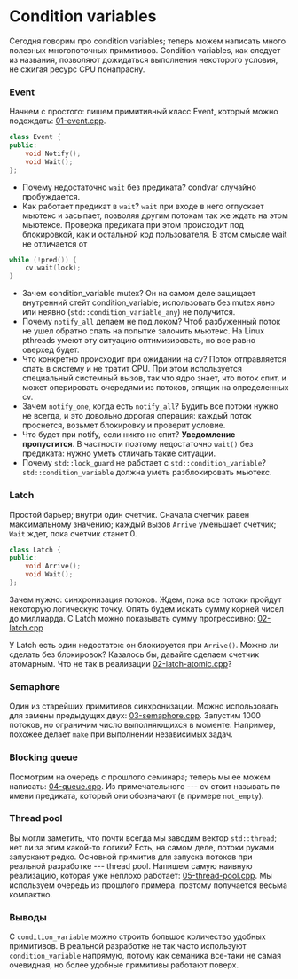 # Condition variables

Сегодня говорим про condition variables;
теперь можем написать много полезных многопоточных примитивов.
Condition variables, как следует из названия, позволяют дожидаться выполнения некоторого условия, не сжигая
ресурс CPU понапрасну.

### Event
Начнем с простого: пишем примитивный класс Event, который можно подождать: [01-event.cpp](01-event.cpp).
```cpp
class Event {
public:
    void Notify();
    void Wait();
};
```

+ Почему недостаточно `wait` без предиката? condvar случайно пробуждается.
+ Как работает предикат в `wait`? `wait` при входе в него отпускает мьютекс и засыпает, позволяя
другим потокам так же ждать на этом мьютексе. Проверка предиката при этом происходит под блокировкой, как и остальной код пользователя. В этом смысле wait не отличается от
```cpp
while (!pred()) {
    cv.wait(lock);
}
```
+ Зачем condition_variable mutex? Он на самом деле защищает внутренний стейт condition_variable;
использовать без mutex явно или неявно (`std::condition_variable_any`) не получится.
+ Почему `notify_all` делаем не под локом? Чтоб разбуженный поток не ушел обратно спать на попытке залочить
мьютекс. На Linux pthreads умеют эту ситуацию оптимизировать, но все равно оверхед будет.
+ Что конкретно происходит при ожидании на cv? Поток отправляется спать в систему и не тратит CPU. При этом
используется специальный системный вызов, так что ядро знает, что поток спит, и может оперировать очередями из потоков, спящих на определенных cv.
+ Зачем `notify_one`, когда есть `notify_all`? Будить все потоки нужно не всегда, и это довольно дорогая
операция: каждый поток проснется, возьмет блокировку и проверит условие.
+ Что будет при notify, если никто не спит? **Уведомление пропустится**. В частности поэтому недостаточно
`wait()` без предиката: нужно уметь отличать такие ситуации.
+ Почему `std::lock_guard` не работает с `std::condition_variable`? `std::condition_variable` должна уметь
разблокировать мьютекс.

### Latch
Простой барьер; внутри один счетчик. Сначала счетчик равен максимальному значению; каждый вызов `Arrive`
уменьшает счетчик; `Wait` ждет, пока счетчик станет 0.
```cpp
class Latch {
public:
    void Arrive();
    void Wait();
};
```

Зачем нужно: синхронизация потоков. Ждем, пока все потоки пройдут некоторую логическую точку.
Опять будем искать сумму корней чисел до миллиарда.
С Latch можно показывать сумму прогрессивно: [02-latch.cpp](02-latch.cpp)

У Latch есть один недостаток: он блокируется при `Arrive()`.
Можно ли сделать без блокировок?
Казалось бы, давайте сделаем счетчик атомарным. Что не так в реализации [02-latch-atomic.cpp](02-latch-atomic.cpp)?

### Semaphore
Один из старейших примитивов синхронизации. Можно использовать для замены предыдущих двух: [03-semaphore.cpp](03-semaphore.cpp). Запустим 1000 потоков, но ограничим число выполняющихся в моменте. Например, похожее делает `make` при выполнении независимых задач.

### Blocking queue
Посмотрим на очередь с прошлого семинара; теперь мы ее можем написать: [04-queue.cpp](04-queue.cpp). Из примечательного --- cv стоит называть по имени предиката, который они обозначают (в примере `not_empty`).

### Thread pool
Вы могли заметить, что почти всегда мы заводим вектор `std::thread`; нет ли за этим какой-то логики?
Есть, на самом деле, потоки руками запускают редко.
Основной примитив для запуска потоков при реальной разработке --- thread pool.
Напишем самую наивную реализацию, которая уже неплохо работает: [05-thread-pool.cpp](05-thread-pool.cpp).
Мы используем очередь из прошлого примера, поэтому получается весьма компактно.

### Выводы
С `condition_variable` можно строить большое количество удобных примитивов.
В реальной разработке не так часто используют `condition_variable` напрямую,
потому как семаника все-таки не самая очевидная, но более удобные примитивы работают поверх.
